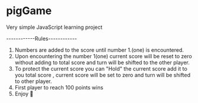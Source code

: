 # pigGame
Very simple JavaScript learning project

------------Rules------------
1. Numbers are added to the score until number 1.(one) is encountered.
2. Upon encountering the number 1(one) current score will be reset to zero without adding to total score and turn will be shifted to the other player.
3. To protect the current score you can "Hold" the current score add it to you total score , current score will be set to zero and turn will be shifted to other player.
4. First player to reach 100 points wins
5. Enjoy 🥳
